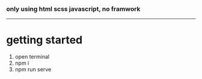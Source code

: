 
### only using html scss javascript, no framwork
---
# getting started

 1. open terminal
 2. npm i 
 3. npm run serve
